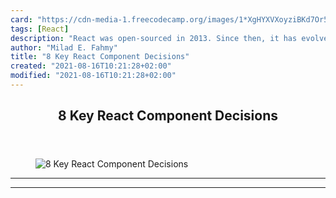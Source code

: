 ```yaml
---
card: "https://cdn-media-1.freecodecamp.org/images/1*XgHYXVXoyziBKd7Or5IliQ.jpeg"
tags: [React]
description: "React was open-sourced in 2013. Since then, it has evolved. A"
author: "Milad E. Fahmy"
title: "8 Key React Component Decisions"
created: "2021-08-16T10:21:28+02:00"
modified: "2021-08-16T10:21:28+02:00"
---
```

<div class="site-wrapper">
<main id="site-main" class="site-main outer">
<div class="inner">
<article class="post-full post tag-react tag-javascript tag-web-development tag-react-native tag-programming ">
<header class="post-full-header">
<h1 class="post-full-title">8 Key React Component Decisions</h1>
</header>
<figure class="post-full-image">
<picture>
<source media="(max-width: 700px)" sizes="1px" srcset="data:image/gif;base64,R0lGODlhAQABAIAAAAAAAP///yH5BAEAAAAALAAAAAABAAEAAAIBRAA7 1w">
<source media="(min-width: 701px)" sizes="(max-width: 800px) 400px,
(max-width: 1170px) 700px,
1400px" srcset="https://cdn-media-1.freecodecamp.org/images/1*XgHYXVXoyziBKd7Or5IliQ.jpeg 300w,
https://cdn-media-1.freecodecamp.org/images/1*XgHYXVXoyziBKd7Or5IliQ.jpeg 600w,
https://cdn-media-1.freecodecamp.org/images/1*XgHYXVXoyziBKd7Or5IliQ.jpeg 1000w,
https://cdn-media-1.freecodecamp.org/images/1*XgHYXVXoyziBKd7Or5IliQ.jpeg 2000w">
<img onerror="this.style.display='none'" src="https://cdn-media-1.freecodecamp.org/images/1*XgHYXVXoyziBKd7Or5IliQ.jpeg" alt="8 Key React Component Decisions">
</picture>
</figure>
<section class="post-full-content">
<div class="post-content">
</div>
<hr>
<hr>
</section>
</article>
</div>
</main>
</div>
<!-- Google Tag Manager (noscript) -->
<!-- End Google Tag Manager (noscript) -->
